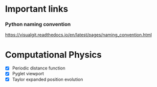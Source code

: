 # Important links
### Python naming convention
https://visualgit.readthedocs.io/en/latest/pages/naming_convention.html

# Computational Physics 

- [X] Periodic distance function
- [x] Pyglet viewport
- [x] Taylor expanded position evolution
